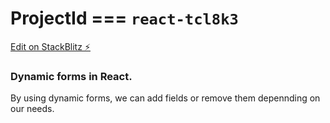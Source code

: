 # ProjectId === `react-tcl8k3`

[Edit on StackBlitz ⚡️](https://stackblitz.com/edit/react-tcl8k3)

### Dynamic forms in React.

By using dynamic forms, we can add fields or remove them depennding on our needs.
